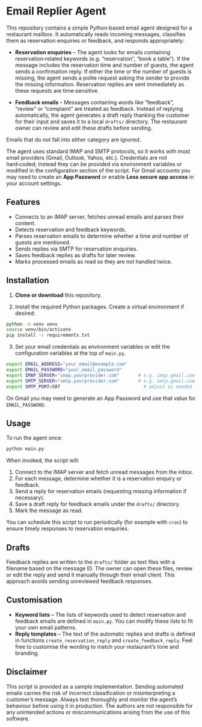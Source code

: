 # Email Replier Agent

This repository contains a simple Python‑based email agent designed for a restaurant mailbox.  It automatically reads incoming messages, classifies them as reservation enquiries or feedback, and responds appropriately:

* **Reservation enquiries** –  The agent looks for emails containing reservation‑related keywords (e.g. “reservation”, “book a table”).  If the message includes the reservation time and number of guests, the agent sends a confirmation reply.  If either the time or the number of guests is missing, the agent sends a polite request asking the sender to provide the missing information.  Reservation replies are sent immediately as these requests are time‑sensitive.

* **Feedback emails** –  Messages containing words like “feedback”, “review” or “complaint” are treated as feedback.  Instead of replying automatically, the agent generates a draft reply thanking the customer for their input and saves it to a local `drafts/` directory.  The restaurant owner can review and edit these drafts before sending.

Emails that do not fall into either category are ignored.

The agent uses standard IMAP and SMTP protocols, so it works with most email providers (Gmail, Outlook, Yahoo, etc.).  Credentials are not hard‑coded; instead they can be provided via environment variables or modified in the configuration section of the script.  For Gmail accounts you may need to create an **App Password** or enable **Less secure app access** in your account settings.

## Features

* Connects to an IMAP server, fetches unread emails and parses their content.
* Detects reservation and feedback keywords.
* Parses reservation emails to determine whether a time and number of guests are mentioned.
* Sends replies via SMTP for reservation enquiries.
* Saves feedback replies as drafts for later review.
* Marks processed emails as read so they are not handled twice.

## Installation

1. **Clone or download** this repository.

2. Install the required Python packages.  Create a virtual environment if desired:

```bash
python -m venv venv
source venv/bin/activate
pip install -r requirements.txt
```

3. Set your email credentials as environment variables or edit the configuration variables at the top of `main.py`.

```bash
export EMAIL_ADDRESS="your_email@example.com"
export EMAIL_PASSWORD="your_email_password"
export IMAP_SERVER="imap.yourprovider.com"       # e.g. imap.gmail.com
export SMTP_SERVER="smtp.yourprovider.com"       # e.g. smtp.gmail.com
export SMTP_PORT=587                               # adjust as needed
```

On Gmail you may need to generate an App Password and use that value for `EMAIL_PASSWORD`.

## Usage

To run the agent once:

```bash
python main.py
```

When invoked, the script will:

1. Connect to the IMAP server and fetch unread messages from the inbox.
2. For each message, determine whether it is a reservation enquiry or feedback.
3. Send a reply for reservation emails (requesting missing information if necessary).
4. Save a draft reply for feedback emails under the `drafts/` directory.
5. Mark the message as read.

You can schedule this script to run periodically (for example with `cron`) to ensure timely responses to reservation enquiries.

## Drafts

Feedback replies are written to the `drafts/` folder as text files with a filename based on the message ID.  The owner can open these files, review or edit the reply and send it manually through their email client.  This approach avoids sending unreviewed feedback responses.

## Customisation

* **Keyword lists** –  The lists of keywords used to detect reservation and feedback emails are defined in `main.py`.  You can modify these lists to fit your own email patterns.
* **Reply templates** –  The text of the automatic replies and drafts is defined in functions `create_reservation_reply` and `create_feedback_reply`.  Feel free to customise the wording to match your restaurant’s tone and branding.

## Disclaimer

This script is provided as a sample implementation.  Sending automated emails carries the risk of incorrect classification or misinterpreting a customer’s message.  Always test thoroughly and monitor the agent’s behaviour before using it in production.  The authors are not responsible for any unintended actions or miscommunications arising from the use of this software.
